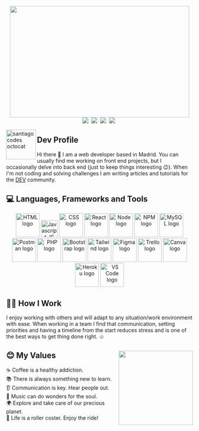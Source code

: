 <!--
**santiagocodes/santiagocodes** is a ✨ _special_ ✨ repository because its `README.md` (this file) appears on your GitHub profile.
# Maria del Carmen Santiago Betancourt - aka [santiagocodes](https://santiagocodes.com/)

Here are some ideas to get you started:

- 🔭 I’m currently working on ...
- 🌱 I’m currently learning ...
- 👯 I’m looking to collaborate on ...
- 🤔 I’m looking for help with ...
- 💬 Ask me about ...
- 📫 How to reach me: ...
- 😄 Pronouns: ...
- ⚡ Fun fact: ...

Icons: https://gist.github.com/rxaviers/7360908
Logo Icons: https://icon-icons.com/
-->
<p align='center'>
  <a href="https://santiagocodes.com/"><img height="300" width="98%" src="https://santiagocodes.github.io/santiagocodes/images/santiagocodes-banner-1000x420.png"></a>
  <a href="mailto:santiagocodes@europe.com"><img src="https://img.shields.io/badge/mailto-santiagocodes@europe.com-9cf.svg?style=flat"></a>&nbsp;
  <a href="https://santiagocodes.com"><img src="https://img.shields.io/badge/website-santiagocodes.com-blueviolet?style=flat"></a>&nbsp;
  <a href="https://twitter.com/maricstgo"><img src="https://img.shields.io/badge/twitter.com-@maricstgo-blue?style=flat&logo=twitter"></a>&nbsp;
  <a href="https://dev.to/santiagocodes"><img src="https://img.shields.io/badge/dev.to-@santiagocodes-black?style=flat&logo=dev.to"></a>&nbsp;
</p>

<img width="80px" align="left" src="https://santiagocodes.github.io/santiagocodes/images/octocat-santiagocodes.png" alt="santiagocodes octocat" />

##  Dev Profile

Hi there :wave: I am a web developer based in Madrid. You can usually find me working on front end projects, but I occasionally delve into back end (just to keep things interesting :wink:). When I'm not coding and solving challenges I am writing articles and tutorials for the [DEV](https://dev.to/santiagocodes) community.

## :computer: Languages, Frameworks and Tools
<p align="center">
<img width="64px" src="https://santiagocodes.github.io/santiagocodes/images/html-logo-icon.png" alt="HTML logo" /> <img width="45px" src="https://santiagocodes.github.io/santiagocodes/images/js-logo-icon.png" alt="Javascript JS logo" /> <img width="64px" src="https://santiagocodes.github.io/santiagocodes/images/css-logo-icon.png" alt="CSS logo" /> <img width="64px" src="https://santiagocodes.github.io/santiagocodes/images/react-logo-icon.png" alt="React logo" /> <img width="64px" src="https://santiagocodes.github.io/santiagocodes/images/nodejs-logo-icon.png" alt="Node logo" /> <img width="64px" src="https://santiagocodes.github.io/santiagocodes/images/npm-logo-icon.png" alt="NPM logo" /> <img width="64px" src="https://santiagocodes.github.io/santiagocodes/images/mysql-logo-icon.png" alt="MySQL logo" /> <img width="64px" src="https://santiagocodes.github.io/santiagocodes/images/postman-logo-icon.png" alt="Postman logo" /> <img width="64px" src="https://santiagocodes.github.io/santiagocodes/images/php-logo-icon.png" alt="PHP logo" /> <img width="64px" src="https://santiagocodes.github.io/santiagocodes/images/bootstrap-logo-icon.png" alt="Bootstrap logo" /> <img width="64px" src="https://santiagocodes.github.io/santiagocodes/images/tailwind-logo-icon.png" alt="Tailwind logo" /> <img width="64px" src="https://santiagocodes.github.io/santiagocodes/images/figma-logo-icon.png" alt="Figma logo" /> <img width="64px" src="https://santiagocodes.github.io/santiagocodes/images/trello-logo-icon.png" alt="Trello logo" /> <img width="64px" src="https://santiagocodes.github.io/santiagocodes/images/canva-logo-icon.png" alt="Canva logo" /> <img width="64px" src="https://santiagocodes.github.io/santiagocodes/images/heroku-logo-icon.png" alt="Heroku logo" /> <img width="64px" src="https://santiagocodes.github.io/santiagocodes/images/vs-code-logo-icon.png" alt="VS Code logo" />
  </p>

## :woman_technologist: How I Work

I enjoy working with others and will adapt to any situation/work environment with ease. When working in a team I find that communication, setting priorities and having a timeline from the start reduces stress and is one of the best ways to get thing done right. :relaxed:

## :blush: My Values <img src="https://media.giphy.com/media/LSugiV8qLG7WM8xkV3/giphy.gif" width="200" height="200" align="right"/>

:coffee: Coffee is a healthy addiction. <br />
:books: There is always something new to learn. <br />
:ear: Communication is key. Hear people out. <br />
:musical_note: Music can do wonders for the soul. <br />
:earth_africa: Explore and take care of our precious planet. <br />
:roller_coaster: Life is a roller coster. Enjoy the ride!
